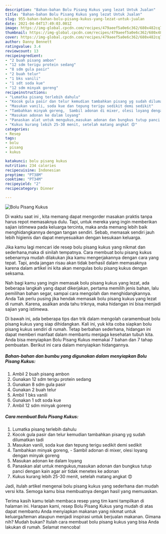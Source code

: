 ```yaml
---
description: "Bahan-bahan Bolu Pisang Kukus yang lezat Untuk Jualan"
title: "Bahan-bahan Bolu Pisang Kukus yang lezat Untuk Jualan"
slug: 955-bahan-bahan-bolu-pisang-kukus-yang-lezat-untuk-jualan
date: 2021-04-04T17:49:03.001Z
image: https://img-global.cpcdn.com/recipes/479aeef5a0e6c362/680x482cq70/bolu-pisang-kukus-foto-resep-utama.jpg
thumbnail: https://img-global.cpcdn.com/recipes/479aeef5a0e6c362/680x482cq70/bolu-pisang-kukus-foto-resep-utama.jpg
cover: https://img-global.cpcdn.com/recipes/479aeef5a0e6c362/680x482cq70/bolu-pisang-kukus-foto-resep-utama.jpg
author: Danny Bennett
ratingvalue: 3.4
reviewcount: 13
recipeingredient:
- "2 buah pisang ambon"
- "12 sdm terigu protein sedang"
- "8 sdm gula pasir"
- "2 buah telur"
- "1 bks vanili"
- "1 sdt soda kue"
- "12 sdm minyak goreng"
recipeinstructions:
- "Lumatka pisang terlebih dahulu"
- "Kocok gula pasir dan telur kemudian tambahkan pisang yg sudah dilumatkan tadi"
- "Masukan vanili, soda kue dan tepung terigu sedikit demi sedikit"
- "Tambahkan minyak goreng,  Sambil adonan di mixer, olesi loyang dengan minyak goreng"
- "Masukan adonan ke dalam loyang"
- "Panaskan alat untuk mengukus,masukan adonan dan bungkus tutup panci dengan kain agar air tidak menetes ke adonan"
- "Kukus kurang lebih 25-30 menit, setelah matang angkat 😍"
categories:
- Resep
tags:
- bolu
- pisang
- kukus

katakunci: bolu pisang kukus 
nutrition: 234 calories
recipecuisine: Indonesian
preptime: "PT38M"
cooktime: "PT34M"
recipeyield: "2"
recipecategory: Dinner

---
```



![Bolu Pisang Kukus](https://img-global.cpcdn.com/recipes/479aeef5a0e6c362/680x482cq70/bolu-pisang-kukus-foto-resep-utama.jpg)

Di waktu  saat ini , kita memang dapat mengorder masakan praktis tanpa harus repot memasaknya dulu. Tapi, untuk mereka yang ingin memberikan sajian istimewa pada keluarga tercinta, maka anda memang lebih baik menghidangkannya dengan tangan sendiri. Sebab, memasak sendiri jauh lebih higienis dan dapat menyesuaikan dengan kesukaan keluarga.

Jika kamu lagi mencari ide resep bolu pisang kukus yang nikmat dan sederhana,maka di sinilah tempatnya. Cara membuat bolu pisang kukus  sebenarnya mudah dilakukan jika kamu mengerjakannya dengan cara yang tepat. Tapi, anda jangan risau akan tidak berhasil dalam memasaknya 
karena dalam artikel ini kita akan mengulas bolu pisang kukus dengan seksama.  



Nah bagi kamu yang ingin memasak bolu pisang kukus yang lezat, ada beberapa langkah yang dapat dikerjakan, pertama memilih jenis bahan, lalu pemilihan bahan segar, sampai cara mengolah dan menghidangkannya. Anda Tak perlu pusing jika hendak memasak bolu pisang kukus yang lezat di rumah. Karena, asalkan anda  tahu triknya, maka hidangan ini bisa menjadi sajian yang istimewa.

Di bawah ini, ada beberapa tips dan trik dalam mengolah caramembuat bolu pisang kukus yang siap dihidangkan. Kali ini, yuk kita coba siapkan bolu pisang kukus sendiri di rumah. Tetap berbahan sederhana, hidangan ini dapat memberi manfaat dalam membantu menjaga kesehatan tubuh kita. Anda bisa menyiapkan Bolu Pisang Kukus memakai 7 bahan dan 7 tahap pembuatan. Berikut ini cara dalam menyiapkan hidangannya.

<!--inarticleads1-->

##### Bahan-bahan dan bumbu yang digunakan dalam menyiapkan Bolu Pisang Kukus:

1. Ambil 2 buah pisang ambon
1. Gunakan 12 sdm terigu protein sedang
1. Gunakan 8 sdm gula pasir
1. Gunakan 2 buah telur
1. Ambil 1 bks vanili
1. Gunakan 1 sdt soda kue
1. Ambil 12 sdm minyak goreng




<!--inarticleads2-->

##### Cara membuat Bolu Pisang Kukus:

1. Lumatka pisang terlebih dahulu
1. Kocok gula pasir dan telur kemudian tambahkan pisang yg sudah dilumatkan tadi
1. Masukan vanili, soda kue dan tepung terigu sedikit demi sedikit
1. Tambahkan minyak goreng,  - Sambil adonan di mixer, olesi loyang dengan minyak goreng
1. Masukan adonan ke dalam loyang
1. Panaskan alat untuk mengukus,masukan adonan dan bungkus tutup panci dengan kain agar air tidak menetes ke adonan
1. Kukus kurang lebih 25-30 menit, setelah matang angkat 😍




Jadi, itulah artikel mengenai  bolu pisang kukus  yang sederhana dan mudah versi kita. Semoga kamu bisa membuatnya dengan hasil yang memuaskan. 

Terima kasih kamu telah membaca resep yang tim kami tampilkan di halaman ini. Harapan kami, resep  Bolu Pisang Kukus yang mudah di atas dapat membantu Anda menyiapkan makanan yang nikmat untuk keluarga/teman ataupun menjadi inspirasi untuk berjualan makanan. Gimana nih? Mudah bukan? Itulah cara membuat bolu pisang kukus yang bisa Anda lakukan di rumah. Selamat mencoba!

